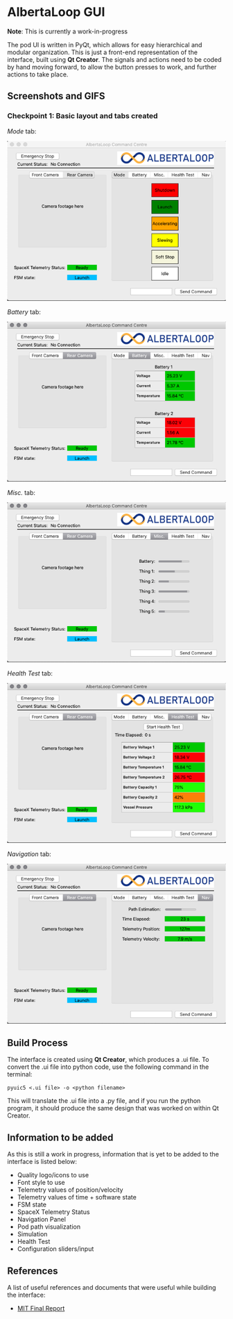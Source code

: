 # AlbertaLoop GUI
**Note**: This is currently a work-in-progress

The pod UI is written in PyQt, which allows for easy hierarchical and modular organization. This is just a front-end representation of the interface, built using **Qt Creator**. The signals and actions need to be coded by hand moving forward, to allow the button presses to work, and further actions to take place.

## Screenshots and GIFS
### **Checkpoint 1**: Basic layout and tabs created
*Mode* tab:

![alt text](screenshots/mode.v1.png "Mode tab")

*Battery* tab:

![alt text](screenshots/battery.v1.png "Battery tab")

*Misc.* tab:

![alt text](screenshots/misc.v1.png "Misc. tab")

*Health Test* tab:

![alt text](screenshots/healthtest.v1.png "Health test tab")

*Navigation* tab:

![alt text](screenshots/nav.v1.png "Navigation tab")


## Build Process
The interface is created using **Qt Creator**, which produces a .ui file. To convert the .ui file into python code, use the following command in the terminal:
```
pyuic5 <.ui file> -o <python filename>
```
This will translate the .ui file into a .py file, and if you run the python program, it should produce the same design that was worked on within Qt Creator.

## Information to be added
As this is still a work in progress, information that is yet to be added to the interface is listed below:

* Quality logo/icons to use
* Font style to use
* Telemetry values of position/velocity
* Telemetry values of time + software state
* FSM state
* SpaceX Telemetry Status
* Navigation Panel
* Pod path visualization
* Simulation
* Health Test
* Configuration sliders/input


## References
A list of useful references and documents that were useful while building the interface:

* [MIT Final Report](http://web.mit.edu/mopg/www/papers/MITHyperloop_FinalReport_2017_public.pdf)

